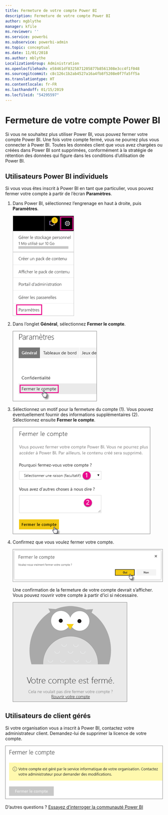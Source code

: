 ```yaml
---
title: Fermeture de votre compte Power BI
description: Fermeture de votre compte Power BI
author: mgblythe
manager: kfile
ms.reviewer: ''
ms.service: powerbi
ms.subservice: powerbi-admin
ms.topic: conceptual
ms.date: 11/01/2018
ms.author: mblythe
LocalizationGroup: Administration
ms.openlocfilehash: e58461df8325871205877b8561308e3cc4f1f048
ms.sourcegitcommit: c8c126c1b2ab4527a16a4fb8f5208e0f7fa5ff5a
ms.translationtype: HT
ms.contentlocale: fr-FR
ms.lasthandoff: 01/15/2019
ms.locfileid: "54295597"
---
```

# <a name="closing-your-power-bi-account"></a>Fermeture de votre compte Power BI

Si vous ne souhaitez plus utiliser Power BI, vous pouvez fermer votre compte Power BI.  Une fois votre compte fermé, vous ne pourrez plus vous connecter à Power BI. Toutes les données client que vous avez chargées ou créées dans Power BI sont supprimées, conformément à la stratégie de rétention des données qui figure dans les conditions d’utilisation de Power BI.

## <a name="individual-power-bi-users"></a>Utilisateurs Power BI individuels

Si vous vous êtes inscrit à Power BI en tant que particulier, vous pouvez fermer votre compte à partir de l’écran **Paramètres**.

1. Dans Power BI, sélectionnez l’engrenage en haut à droite, puis **Paramètres**.

    ![Paramètres](media/service-admin-closing-your-account/closeaccount-settings.png)

1. Dans l’onglet **Général**, sélectionnez **Fermer le compte**.

    ![Fermer le compte](media/service-admin-closing-your-account/closeaccount-settings2.png)

1. Sélectionnez un motif pour la fermeture du compte (1). Vous pouvez éventuellement fournir des informations supplémentaires (2). Sélectionnez ensuite **Fermer le compte**.

    ![Sélectionnez un motif](media/service-admin-closing-your-account/closeaccount-settings3.png)

1. Confirmez que vous voulez fermer votre compte.

    ![Confirmer la fermeture](media/service-admin-closing-your-account/closeaccount-settings4.png)

    Une confirmation de la fermeture de votre compte devrait s’afficher. Vous pouvez rouvrir votre compte à partir d’ici si nécessaire.

    ![Confirmation du compte](media/service-admin-closing-your-account/closeaccount-settings5.png)

## <a name="managed-tenant-users"></a>Utilisateurs de client gérés

Si votre organisation vous a inscrit à Power BI, contactez votre administrateur client. Demandez-lui de supprimer la licence de votre compte.

![Compte fermé](media/service-admin-closing-your-account/closeaccountmanaged.png)

D’autres questions ? [Essayez d’interroger la communauté Power BI](http://community.powerbi.com/)